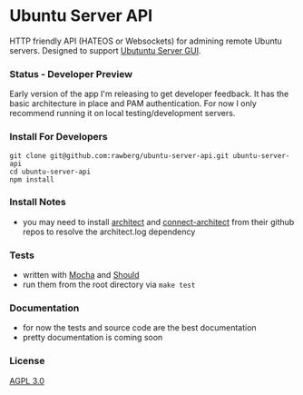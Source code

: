 Ubuntu Server API
=================

HTTP friendly API (HATEOS or Websockets) for admining remote Ubuntu servers. Designed to support [Ubutuntu Server GUI](http://ubuntuservergui.com).

### Status - Developer Preview
Early version of the app I'm releasing to get developer feedback. It has the basic architecture in place and PAM authentication. For now I only recommend running it on local testing/development servers.

### Install For Developers
    git clone git@github.com:rawberg/ubuntu-server-api.git ubuntu-server-api
    cd ubuntu-server-api
    npm install

### Install Notes
- you may need to install [architect](https://github.com/c9/architect) and [connect-architect](https://github.com/c9/connect-architect) from their github repos to resolve the architect.log dependency

### Tests
- written with [Mocha](http://visionmedia.github.com/mocha/) and [Should](https://github.com/visionmedia/should.js/)
- run them from the root directory via `make test`

### Documentation
- for now the tests and source code are the best documentation
- pretty documentation is coming soon

### License
[AGPL 3.0](http://opensource.org/licenses/AGPL-3.0)

